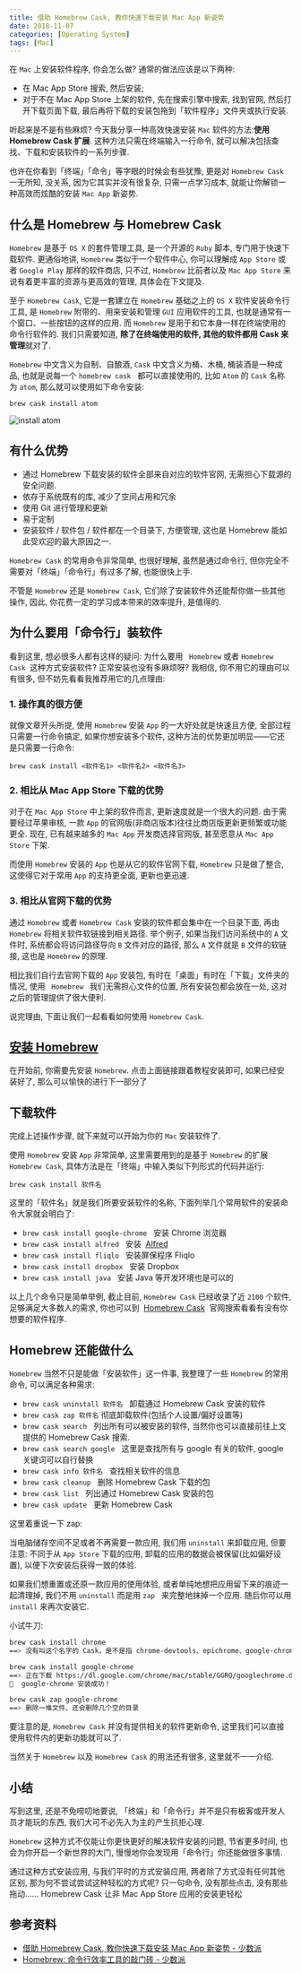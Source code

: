 ```yaml
---
title: 借助 Homebrew Cask, 教你快速下载安装 Mac App 新姿势
date: 2018-11-07
categories: [Operating System]
tags: [Mac]
---
```


在 `Mac` 上安装软件程序, 你会怎么做? 通常的做法应该是以下两种:

- 在 Mac App Store 搜索, 然后安装;
- 对于不在 Mac App Store 上架的软件, 先在搜索引擎中搜索, 找到官网, 然后打开下载页面下载, 最后再将下载的安装包拖到「软件程序」文件夹或执行安装.

听起来是不是有些麻烦? 今天我分享一种高效快速安装 `Mac` 软件的方法:**使用 Homebrew Cask 扩展**. 这种方法只需在终端输入一行命令, 就可以解决包括查找、下载和安装软件的一系列步骤.

也许在你看到「终端」「命令」等字眼的时候会有些犹豫, 更是对 `Homebrew Cask` 一无所知, 没关系, 因为它其实并没有很复杂, 只需一点学习成本, 就能让你解锁一种高效而炫酷的安装 `Mac App` 新姿势.

## 什么是 Homebrew 与 Homebrew Cask

`Homebrew` 是基于 `OS X` 的套件管理工具, 是一个开源的 `Ruby` 脚本, 专门用于快速下载软件. 更通俗地讲, `Homebrew` 类似于一个软件中心, 你可以理解成 `App Store` 或者 `Google Play` 那样的软件商店, 只不过, `Homebrew` 比前者以及 `Mac App Store` 来说有着更丰富的资源与更高效的管理, 具体会在下文提及.

至于 `Homebrew Cask`, 它是一套建立在 `Homebrew` 基础之上的 `OS X` 软件安装命令行工具, 是 `Homebrew` 附带的、用来安装和管理 `GUI` 应用软件的工具, 也就是通常有一个窗口、一些按钮的这样的应用. 而 `Homebrew` 是用于和它本身一样在终端使用的命令行软件的. 我们只需要知道, **除了在终端使用的软件, 其他的软件都用 Cask 来管理**就对了.

`Homebrew` 中文含义为自制、自酿酒, `Cask` 中文含义为桶、木桶, 桶装酒是一种成品, 也就是说每一个 `homebrew cask`   都可以直接使用的, 比如 `Atom` 的 `Cask` 名称为 `atom`, 那么就可以使用如下命令安装:

    brew cask install atom

![install atom](/img/mac/054.gif)

## 有什么优势

- 通过 Homebrew 下载安装的软件全部来自对应的软件官网, 无需担心下载源的安全问题.
- 依存于系统既有的库, 减少了空间占用和冗余
- 使用 Git 进行管理和更新
- 易于定制
- 安装软件 / 软件包 / 软件都在一个目录下, 方便管理, 这也是 Homebrew 能如此受欢迎的最大原因之一.

`Homebrew Cask` 的常用命令非常简单, 也很好理解, 虽然是通过命令行, 但你完全不需要对「终端」「命令行」有过多了解, 也能很快上手.

不管是 `Homebrew` 还是 `Homebrew Cask`, 它们除了安装软件外还能帮你做一些其他操作, 因此, 你花费一定的学习成本带来的效率提升, 是值得的.

## 为什么要用「命令行」装软件

看到这里, 想必很多人都有这样的疑问: 为什么要用 ` Homebrew` 或者 `Homebrew Cask`  这种方式安装软件? 正常安装也没有多麻烦呀? 我相信, 你不用它的理由可以有很多, 但不妨先看看我推荐用它的几点理由:

### 1. 操作真的很方便

就像文章开头所提, 使用 `Homebrew` 安装 `App` 的一大好处就是快速且方便, 全部过程只需要一行命令搞定, 如果你想安装多个软件, 这种方法的优势更加明显——它还是只需要一行命令:

`brew cask install <软件名1> <软件名2> <软件名3>`

### 2. 相比从 Mac App Store 下载的优势

对于在 `Mac App Store` 中上架的软件而言, 更新速度就是一个很大的问题. 由于需要经过苹果审核, 一款 `App` 的官网版(非商店版本)往往比商店版更新更频繁或功能更全. 现在, 已有越来越多的 `Mac App` 开发商选择官网版, 甚至愿意从 `Mac App Store` 下架.

而使用 `Homebrew` 安装的 `App` 也是从它的软件官网下载, `Homebrew` 只是做了整合, 这使得它对于常用 `App` 的支持更全面, 更新也更迅速.

### 3. 相比从官网下载的优势

通过 `Homebrew` 或者 `Homebrew Cask` 安装的软件都会集中在一个目录下面, 再由 `Homebrew` 将相关软件软链接到相关路径. 举个例子, 如果当我们访问系统中的 `A` 文件时, 系统都会将访问路径导向 `B` 文件对应的路径, 那么 `A` 文件就是 `B` 文件的软链接, 这也是 `Homebrew` 的原理.

相比我们自行去官网下载的 `App` 安装包, 有时在「桌面」有时在「下载」文件夹的情况, 使用 ` Homebrew ` 我们无需担心文件的位置, 所有安装包都会放在一处, 这对之后的管理提供了很大便利.

说完理由, 下面让我们一起看看如何使用 `Homebrew Cask`.

## [安装 Homebrew](https://henrytsz.github.io/2018/10/27/mac-terminal-software-installation-tool-homebrew/)

在开始前, 你需要先安装 `Homebrew`. 点击上面链接跟着教程安装即可, 如果已经安装好了, 那么可以愉快的进行下一部分了

## 下载软件

完成上述操作步骤, 就下来就可以开始为你的 `Mac` 安装软件了.

使用 `Homebrew` 安装 `App` 非常简单, 这里需要用到的是基于 `Homebrew` 的扩展 `Homebrew Cask`, 具体方法是在「终端」中输入类似下列形式的代码并运行:

`brew cask install 软件名`

这里的「软件名」就是我们所要安装软件的名称, 下面列举几个常用软件的安装命令大家就会明白了:

- `brew cask install google-chrome`   安装 Chrome 浏览器
- `brew cask install alfred`   安装  [Alfred](https://henrytsz.github.io/2018/06/01/alfred/)
- `brew cask install fliqlo`   安装屏保程序 Fliqlo
- `brew cask install dropbox`   安装 Dropbox
- `brew cask install java`   安装 Java 等开发环境也是可以的

以上几个命令只是简单举例, 截止目前, `Homebrew Cask` 已经收录了近 `2100` 个软件, 足够满足大多数人的需求, 你也可以到  [Homebrew Cask](http://caskroom.io/search)  官网搜索看看有没有你想要的软件程序.

## Homebrew 还能做什么

`Homebrew` 当然不只是能做「安装软件」这一件事, 我整理了一些 `Homebrew` 的常用命令, 可以满足各种需求:

- `brew cask uninstall 软件名`   卸载通过 Homebrew Cask 安装的软件
- `brew cask zap 软件名` 彻底卸载软件(包括个人设置/偏好设置等)
- `brew cask search`   列出所有可以被安装的软件, 当然你也可以直接前往上文提供的 Homebrew Cask 搜索.
- `brew cask search google`   这里是查找所有与 google 有关的软件, google 关键词可以自行替换
- `brew cask info 软件名`   查找相关软件的信息
- `brew cask cleanup`   删除 Homebrew Cask 下载的包
- `brew cask list`   列出通过 Homebrew Cask 安装的包
- `brew cask update`   更新 Homebrew Cask

这里着重说一下 zap:

当电脑储存空间不足或者不再需要一款应用, 我们用 `uninstall` 来卸载应用, 但要注意: 不同于从 `App Store` 下载的应用, 卸载的应用的数据会被保留(比如偏好设置), 以便下次安装后获得一致的体验.

如果我们想重置或还原一款应用的使用体验, 或者单纯地想把应用留下来的痕迹一起清理掉, 我们不用 `uninstall` 而是用 `zap`   来完整地抹掉一个应用. 随后你可以用 `install` 来再次安装它.

小试牛刀:

```zsh
brew cask install chrome
==> 没有叫这个名字的 Cask，是不是指 chrome-devtools、epichrome、google-chrome……

brew cask install google-chrome
==> 正在下载 https://dl.google.com/chrome/mac/stable/GGRO/googlechrome.dmg
🍺  google-chrome 安装成功！

brew cask zap google-chrome
==> 删除一堆文件、还会删除几个空的目录
```

要注意的是, `Homebrew Cask` 并没有提供相关的软件更新命令, 这里我们可以直接使用软件内的更新功能就可以了.

当然关于 `Homebrew` 以及 `Homebrew Cask` 的用法还有很多, 这里就不一一介绍.

## 小结

写到这里, 还是不免唠叨地要说, 「终端」和「命令行」并不是只有极客或开发人员才能玩的东西, 我们大可不必先入为主的产生抗拒心理.

`Homebrew` 这种方式不仅能让你更快更好的解决软件安装的问题, 节省更多时间, 也会为你开启一个新世界的大门, 慢慢地你会发现用「命令行」你还能做很多事情.

通过这种方式安装应用, 与我们平时的方式安装应用, 两者除了方式没有任何其他区别, 那为何不尝试尝试这种轻松的方式呢? 只一句命令, 没有那些点击, 没有那些拖动…… Homebrew Cask 让非 Mac App Store 应用的安装更轻松

## 参考资料

- [借助 Homebrew Cask, 教你快速下载安装 Mac App 新姿势 - 少数派](https://sspai.com/post/32857)
- [Homebrew: 命令行效率工具的敲门砖 - 少数派](https://sspai.com/post/43021)
